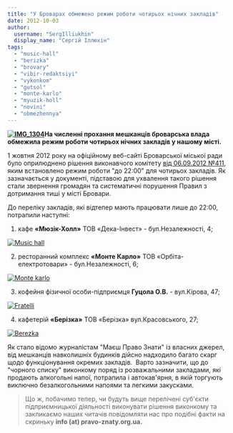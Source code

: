 ```yaml
---
title: "У Броварах обмежено режим роботи чотирьох нічних закладів"
date: 2012-10-03
author: 
  username: "SergIlliukhin"
  display_name: "Сергій Іллюхін"
tags: 
  - "music-hall"
  - "berizka"
  - "brovary"
  - "vibir-redaktsiyi"
  - "vykonkom"
  - "gutsol"
  - "monte-karlo"
  - "myuzik-holl"
  - "novini"
  - "obmezhennya"
---
```


**[![](https://mpz.brovary.org/wp-content/uploads/2012/10/IMG_1304.jpg "IMG_1304")](https://mpz.brovary.org/wp-content/uploads/2012/10/IMG_1304.jpg)На численні прохання мешканців броварська влада обмежила режим роботи чотирьох нічних закладів у нашому місті.**

1 жовтня 2012 року на офіційному веб-сайті Броварської міської ради було оприлюднено рішення виконавчого комітету [від 06.09.2012 №411](http://docs.pravo-znaty.org.ua/p4116/01.10.2012/411), яким встановлено режим роботи "до 22:00" для чотирьох закладів. Як зазначається у документі, підставою для ухвалення такого рішення стали звернення громадян та систематичні порушення Правил з дотримання тиші у місті Бровари.

До переліку закладів, які відтепер мають працювати лише до 22:00, потрапили наступні:

1) кафе **«Мюзік-Холл»** ТОВ «Дека-Інвест» - бул.Незалежності, 4;

[![](https://mpz.brovary.org/wp-content/uploads/2012/10/Music-hall.jpg "Music hall")](https://mpz.brovary.org/wp-content/uploads/2012/10/Music-hall.jpg)

2) ресторанний комплекс **«Монте Карло»** ТОВ «Орбіта-електротовари» - бул.Незалежності, 6;

[![](https://mpz.brovary.org/wp-content/uploads/2012/10/Monte-karlo.jpg "Monte karlo")](https://mpz.brovary.org/wp-content/uploads/2012/10/Monte-karlo.jpg)

3) кофейня фізичної особи-підприємця **Гуцола О.В.** - вул.Кірова, 47;

[![](https://mpz.brovary.org/wp-content/uploads/2012/10/Fratelli.jpg "Fratelli")](https://mpz.brovary.org/wp-content/uploads/2012/10/Fratelli.jpg)

4) кафетерій **«Берізка»** ТОВ «Берізка» вул.Красовського, 27;

[![](https://mpz.brovary.org/wp-content/uploads/2012/10/Berezka.jpg "Berezka")](https://mpz.brovary.org/wp-content/uploads/2012/10/Berezka.jpg)

Як стало відомо журналістам "Маєш Право Знати" із власних джерел, від мешканців навколишніх будинків дійсно надходило багато скарг щодо функціонування окремих закладів.  Варто зазначити, що до "чорного списку" виконкому поряд із розважальними закладами, які продають алкогольні напої, потрапила і автокав'ярня, в якій торгують виключно безалкогольними напоями та легкими закусками.

> Що ж, побачимо тепер, чи будуть вище перелічені суб'єкти підприємницької діяльності виконувати рішення виконкому та закликаємо наших читачів повідомляти нас про подібні факти на скриньку **info (at) pravo-znaty.org.ua.**
